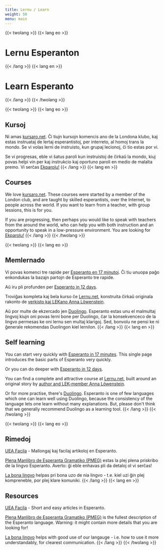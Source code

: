 ```yaml
---
title: Lernu / Learn
weight: 50
menu: main
---
```


{{< twolang >}}
  {{< lang eo >}}
# Lernu Esperanton
  {{< /lang >}}
  {{< lang en >}}
# Learn Esperanto
  {{< /lang >}}
{{< /twolang >}}

{{< twolang >}}
  {{< lang eo >}}
## Kursoj

Ni amas [kursaro.net](http://kursaro.net). Ĉi tiujn kursojn komencis ano de la Londona klubo, kaj estas instruataj de lertaj esperantistoj, per interreto, al homoj trans la mondo. Se vi volas lerni de instruisto, kun grupaj lecionoj, ĉi tio estas por vi.

Se vi progresas, eble vi ŝatus paroli kun instruistoj de ĉirkaŭ la mondo, kiuj povas helpi vin per kaj instrukcio kaj oportuno paroli en medio de malalta premo. Vi serĉas [Ekparolu!](../ekparolu)
  {{< /lang >}}
  {{< lang en >}}
## Courses

We love [kursaro.net](http://kursaro.net). These courses were started by a member of the London club, and are taught by skilled esperantists, over the Internet, to people across the world. If you want to learn from a teacher, with group lessions, this is for you.

If you are progressing, then perhaps you would like to speak with teachers from the around the world, who can help you with both instruction and an opportunity to speak in a low-pressure environment. You are looking for [Ekparolu!](../ekparolu)
  {{< /lang >}}
{{< /twolang >}}

{{< twolang >}}
  {{< lang eo >}}
## Memlernado

Vi povas komenci tre rapide per [Esperanto en 17 minutoj](https://unua.leciono.org/). Ĉi tiu unuopa paĝo enkondukas la bazajn partojn de Esperanto tre rapide.

Aŭ iru pli profunden per [Esperanto in 12 days](https://learn.esperanto.com/en).

Troviĝas kompleta kaj bela kurso ĉe [Lernu.net](https://lernu.net/), konstruita ĉirkaŭ originala rakonto de [verkisto kaj LEKano Anna Löwenstein](https://en.wikipedia.org/wiki/Anna_L%C3%B6wenstein).

Aŭ por multe de ekzercado jen [Duolingo](https://www.duolingo.com/course/eo/en/Learn-Esperanto). Esperanto estas unu el malmultaj lingvoj kiujn oni povas lerni bone per Duolingo, ĉar la konsekvenceco de la lingvo permesas ke oni lernu sen multaj klarigoj. Sed, bonvolu ne pensi ke ni ĝenerale rekomendas Duolingon kiel lernilon.
  {{< /lang >}}
  {{< lang en >}}
## Self learning

You can start very quickly with [Esperanto in 17 minutes](https://unua.leciono.org/). This single page introduces the basic parts of Esperanto very quickly.

Or you can do deeper with [Esperanto in 12 days](https://learn.esperanto.com/en).

You can find a complete and attractive course at [Lernu.net](https://lernu.net/), built around an original story by [author and LEK-member Anna Löwenstein](https://en.wikipedia.org/wiki/Anna_L%C3%B6wenstein).

Or for more practise, there's [Duolingo](https://www.duolingo.com/course/eo/en/Learn-Esperanto). Esperanto is one of few languages which one can learn well using Duolingo, because the consistency of the language lets one learn without many explanations. But, please don't think that we generally recommend Duolingo as a learning tool.
  {{< /lang >}}
{{< /twolang >}}

{{< twolang >}}
  {{< lang eo >}}
## Rimedoj

[UEA Facila](https://uea.facila.org/) - Mallongaj kaj facilaj artikoloj en Esperanto.

[Plena Manlibro de Esperanta Gramatiko (PMEG)](http://bertilow.com/pmeg/detala_enhavo.html) estas la plej plena priskribo de la lingvo Esperanto. Averto: ĝi eble enhavas pli da detaloj ol vi serĉas!

[La bona lingvo](https://labonalingvo.org/) helpas pri bona uzo de nia lingvo - t.e. kiel uzi ĝin plej kompreneble, por plej klare komuniki.
  {{< /lang >}}
  {{< lang en >}}
## Resources

[UEA Facila](https://uea.facila.org/) - Short and easy articles in Esperanto.

[Plena Manlibro de Esperanta Gramatiko (PMEG)](http://bertilow.com/pmeg/detala_enhavo.html) is the fullest description of the Esperanto language. Warning: it might contain more details that you are looking for!

[La bona lingvo](https://labonalingvo.org/) helps with good use of our langauge - i.e. how to use it more understandably, for clearest communication.
  {{< /lang >}}
{{< /twolang >}}
